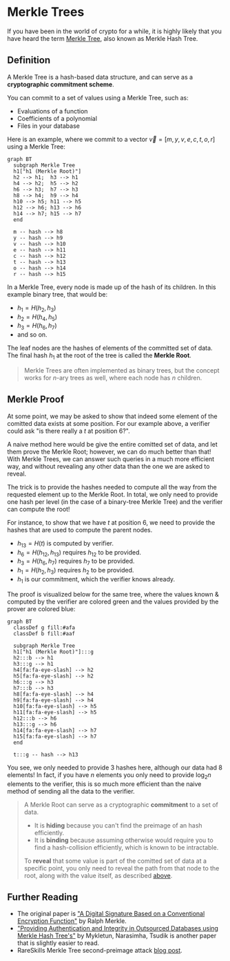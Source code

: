 # Merkle Trees

If you have been in the world of crypto for a while, it is highly likely that you have heard the term [Merkle Tree](https://brilliant.org/wiki/merkle-tree/), also known as Merkle Hash Tree.

## Definition

A Merkle Tree is a hash-based data structure, and can serve as a **cryptographic commitment scheme**.

You can commit to a set of values using a Merkle Tree, such as:

- Evaluations of a function
- Coefficients of a polynomial
- Files in your database

Here is an example, where we commit to a vector $\vec{v} = [m, y, v, e, c, t, o, r]$ using a Merkle Tree:

```mermaid
graph BT
  subgraph Merkle Tree
  h1["h1 (Merkle Root)"]
  h2 --> h1;  h3 --> h1
  h4 --> h2;  h5 --> h2
  h6 --> h3;  h7 --> h3
  h8 --> h4;  h9 --> h4
  h10 --> h5; h11 --> h5
  h12 --> h6; h13 --> h6
  h14 --> h7; h15 --> h7
  end

  m -- hash --> h8
  y -- hash --> h9
  v -- hash --> h10
  e -- hash --> h11
  c -- hash --> h12
  t -- hash --> h13
  o -- hash --> h14
  r -- hash --> h15
```

In a Merkle Tree, every node is made up of the hash of its children. In this example binary tree, that would be:

- $h_1 = H(h_2, h_3)$
- $h_2 = H(h_4, h_5)$
- $h_3 = H(h_6, h_7)$
- and so on.

The leaf nodes are the hashes of elements of the committed set of data. The final hash $h_1$ at the root of the tree is called the **Merkle Root**.

> Merkle Trees are often implemented as binary trees, but the concept works for $n$-ary trees as well, where each node has $n$ children.

## Merkle Proof

At some point, we may be asked to show that indeed some element of the comitted data exists at some position. For our example above, a verifier could ask "is there really a $t$ at position 6?".

A naive method here would be give the entire comitted set of data, and let them prove the Merkle Root; however, we can do much better than that! With Merkle Trees, we can answer such queries in a much more efficient way, and without revealing any other data than the one we are asked to reveal.

The trick is to provide the hashes needed to compute all the way from the requested element up to the Merkle Root. In total, we only need to provide one hash per level (in the case of a binary-tree Merkle Tree) and the verifier can compute the root!

For instance, to show that we have $t$ at position 6, we need to provide the hashes that are used to compute the parent nodes.

- $h_{13} = H(t)$ is computed by verifier.
- $h_6 = H(h_{12}, h_{13})$ requires $h_{12}$ to be provided.
- $h_3 = H(h_6, h_7)$ requires $h_7$ to be provided.
- $h_1 = H(h_2, h_3)$ requires $h_2$ to be provided.
- $h_1$ is our commitment, which the verifier knows already.

The proof is visualized below for the same tree, where the values known & computed by the verifier are colored green and the values provided by the prover are colored blue:

```mermaid
graph BT
  classDef g fill:#afa
  classDef b fill:#aaf

  subgraph Merkle Tree
  h1["h1 (Merkle Root)"]:::g
  h2:::b --> h1
  h3:::g --> h1
  h4[fa:fa-eye-slash] --> h2
  h5[fa:fa-eye-slash] --> h2
  h6:::g --> h3
  h7:::b --> h3
  h8[fa:fa-eye-slash] --> h4
  h9[fa:fa-eye-slash] --> h4
  h10[fa:fa-eye-slash] --> h5
  h11[fa:fa-eye-slash] --> h5
  h12:::b --> h6
  h13:::g --> h6
  h14[fa:fa-eye-slash] --> h7
  h15[fa:fa-eye-slash] --> h7
  end

  t:::g -- hash --> h13
```

You see, we only needed to provide 3 hashes here, although our data had 8 elements! In fact, if you have $n$ elements you only need to provide $\log_2{n}$ elements to the verifier, this is so much more efficient than the naive method of sending all the data to the verifier.

> A Merkle Root can serve as a cryptographic **commitment** to a set of data.
>
> - It is **hiding** because you can't find the preimage of an hash efficiently.
> - It is **binding** because assuming otherwise would require you to find a hash-collision efficiently, which is known to be intractable.
>
> To **reveal** that some value is part of the comitted set of data at a specific point, you only need to reveal the path from that node to the root, along with the value itself, as described [above](#merkle-proof).

## Further Reading

- The original paper is ["A Digital Signature Based on a Conventional Encryption Function"](https://people.eecs.berkeley.edu/~raluca/cs261-f15/readings/me) by Ralph Merkle.
- ["Providing Authentication and Integrity in Outsourced Databases using Merkle Hash Tree's"](https://people.eecs.berkeley.edu/~raluca/cs261-f15/readings/merkleodb.pdf) by Mykletun, Narasimha, Tsudik is another paper that is slightly easier to read.
- RareSkills Merkle Tree second-preimage attack [blog post](https://www.rareskills.io/post/merkle-tree-second-preimage-attack).
